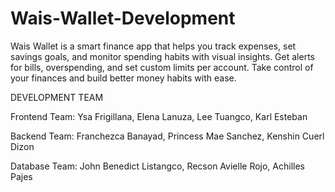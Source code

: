 # Wais-Wallet-Development
Wais Wallet is a smart finance app that helps you track expenses, set savings goals, and monitor spending habits with visual insights. Get alerts for bills, overspending, and set custom limits per account. Take control of your finances and build better money habits with ease.

DEVELOPMENT TEAM

Frontend Team:
Ysa Frigillana,
Elena Lanuza,
Lee Tuangco,
Karl Esteban


Backend Team: 
Franchezca Banayad,
Princess Mae Sanchez,
Kenshin Cuerl Dizon


Database Team:
John Benedict Listangco,
Recson Avielle Rojo,
Achilles Pajes

